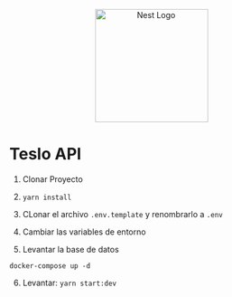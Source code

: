 <p align="center">
  <a href="http://nestjs.com/" target="blank"><img src="https://nestjs.com/img/logo-small.svg" width="200" alt="Nest Logo" /></a>
</p>

# Teslo API

1. Clonar Proyecto
2. ```yarn install```
3. CLonar el archivo ```.env.template``` y renombrarlo a ```.env```
4. Cambiar las variables de entorno

5. Levantar la base de datos
```
docker-compose up -d
```

6. Levantar: ```yarn start:dev```
